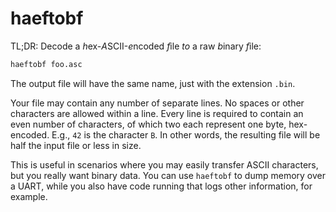 # haeftobf

TL;DR: Decode a *h*ex-*A*SCII-*e*ncoded *f*ile *to* a raw *b*inary *f*ile:
```sh
haeftobf foo.asc
```

The output file will have the same name, just with the extension `.bin`.

Your file may contain any number of separate lines.
No spaces or other characters are allowed within a line.
Every line is required to contain an even number of characters, of which two
each represent one byte, hex-encoded. E.g., `42` is the character `B`.
In other words, the resulting file will be half the input file or less in size.

This is useful in scenarios where you may easily transfer ASCII characters, but
you really want binary data. You can use `haeftobf` to dump memory over a UART,
while you also have code running that logs other information, for example.
